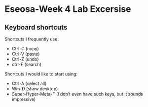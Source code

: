# Eseosa-Week 4 Lab Excersise 
## Keyboard shortcuts
Shortcuts I frequently use: 
- Ctrl-C (copy)
- Ctrl-V (paste)
- Ctrl-Z (undo)
- ctrl-F (search)

Shortcuts I would like to start using: 
- Ctrl-A (select all)
- Win-D (show desktop)
- Super-Hyper-Meta-F (I don’t even have such keys, but it sounds impressive)